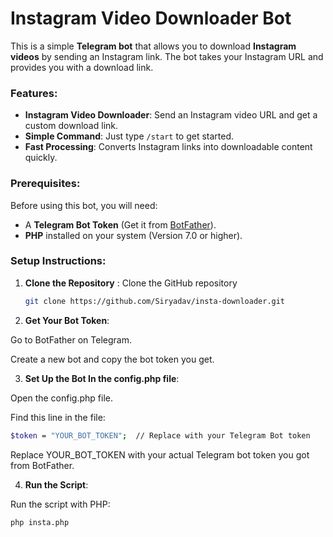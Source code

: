 # Instagram Video Downloader Bot

This is a simple **Telegram bot** that allows you to download **Instagram videos** by sending an Instagram link. The bot takes your Instagram URL and provides you with a download link.

### Features:
- **Instagram Video Downloader**: Send an Instagram video URL and get a custom download link.
- **Simple Command**: Just type `/start` to get started.
- **Fast Processing**: Converts Instagram links into downloadable content quickly.

### Prerequisites:
Before using this bot, you will need:
- A **Telegram Bot Token** (Get it from [BotFather](https://core.telegram.org/bots#botfather)).
- **PHP** installed on your system (Version 7.0 or higher).

### Setup Instructions:

1. **Clone the Repository** :
   Clone the GitHub repository
   
   ```bash
   git clone https://github.com/Siryadav/insta-downloader.git
   ```

2. **Get Your Bot Token**:

Go to BotFather on Telegram.

Create a new bot and copy the bot token you get.


3. **Set Up the Bot In the config.php file**:

Open the config.php file.

Find this line in the file:

```bash
$token = "YOUR_BOT_TOKEN";  // Replace with your Telegram Bot token
```
Replace YOUR_BOT_TOKEN with your actual Telegram bot token you got from BotFather.



4. **Run the Script**:

Run the script with PHP:
```bash
php insta.php
```
